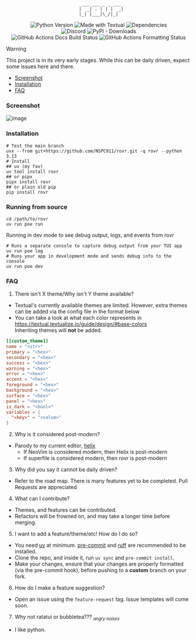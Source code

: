 <div align="center">
  <pre><code>  ___ ___ _ _ ___
  |  _| . | | |  _|
  |_| |___|\_/|_|  </code></pre>
  <img alt="Python Version" src="https://img.shields.io/pypi/pyversions/rovr?style=for-the-badge&logo=python&logoColor=white&color=yellow">
  <img alt="Made with Textual" src="https://img.shields.io/badge/made_with-textual-0b171d?style=for-the-badge&logoColor=white">
  <!--python -c "import toml;print(len(toml.load('uv.lock')['package']))"-->
  <img alt="Dependencies" src="https://img.shields.io/badge/Dependencies-85-purple?style=for-the-badge">
  <br>
  <img alt="Discord" src="https://img.shields.io/discord/1110189201313513552?style=for-the-badge&logo=discord&logoColor=white&color=%235865f2">
  <img alt="PyPI - Downloads" src="https://img.shields.io/pypi/dw/rovr?style=for-the-badge&logo=pypi&logoColor=white&color=darkgreen">
  <br>
  <img alt="GitHub Actions Docs Build Status" src="https://img.shields.io/github/actions/workflow/status/nspc911/rovr/.github%2Fworkflows%2Fdeploy.yml?style=for-the-badge&label=docs">
  <img alt="GitHub Actions Formatting Status" src="https://img.shields.io/github/actions/workflow/status/nspc911/rovr/.github%2Fworkflows%2Fformatting.yml?style=for-the-badge&label=style">
</div>

> [!warning]
> This project is in its very early stages. While this can be daily driven, expect some issues here and there.

<!--toc:start-->

- [Screenshot](#screenshot)
- [Installation](#installation)
- [FAQ](#faq)
<!--toc:end-->

### Screenshot

![image](https://github.com/NSPC911/rovr/blob/master/img%2F0.1.0%2Frovr_main.png?raw=true)

### Installation

```pwsh
# Test the main branch
uvx --from git+https://github.com/NSPC911/rovr.git -q rovr --python 3.13
# Install
## uv (my fav)
uv tool install rovr
## or pipx
pipx install rovr
## or plain old pip
pip install rovr
```

### Running from source

```pwsh
cd /path/to/rovr
uv run poe run
```

Running in dev mode to see debug output, logs, and events from rovr
```pwsh
# Runs a separate console to capture debug output from your TUI app
uv run poe log
# Runs your app in development mode and sends debug info to the console
uv run poe dev
```

### FAQ

1. There isn't X theme/Why isn't Y theme available?

- Textual's currently available themes are limited. However, extra themes can be added via the config file in the format below
- You can take a look at what each color represents in https://textual.textualize.io/guide/design/#base-colors<br>Inheriting themes will **not** be added.

```toml
[[custom_theme]]
name = "<str>"
primary = "<hex>"
secondary = "<hex>"
success = "<hex>"
warning = "<hex>"
error = "<hex>"
accent = "<hex>"
foreground = "<hex>"
background = "<hex>"
surface = "<hex>"
panel = "<hex>"
is_dark = "<bool>"
variables = {
  "<key>" = "<value>"
}
```

2. Why is it considered post-modern?

- Parody to my current editor, [helix](https://helix-editor.com)
  - If NeoVim is considered modern, then Helix is post-modern
  - If superfile is considered modern, then rovr is post-modern

3. Why did you say it cannot be daily driven?

- Refer to the road map. There is many features yet to be completed. Pull Requests are appreciated

4. What can I contribute?

- Themes, and features can be contributed.
- Refactors will be frowned on, and may take a longer time before merging.

5. I want to add a feature/theme/etc! How do I do so?

- You need [uv](https://docs.astral.sh/uv) at minimum. [pre-commit](https://pre-commit.com/) and [ruff](https://docs.astral.sh/ruff) are recommended to be installed.
- Clone the repo, and inside it, run `uv sync` and `pre-commit install`.
- Make your changes, ensure that your changes are properly formatted (via the pre-commit hook), before pushing to a **custom** branch on your fork.

6. How do I make a feature suggestion?

- Open an issue using the `feature-request` tag. Issue templates will come soon.

7. Why not ratatui or bubbletea??? <sub><i>angry noises</i></sub>

- I like python.
